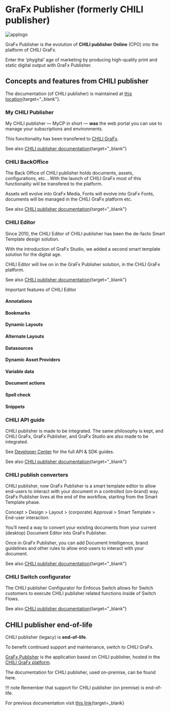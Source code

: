 # GraFx Publisher (formerly CHILI publisher)

![applogo](/assets/CHILI_publisher_RGB.svg)

GraFx Publisher is the evolution of **CHILI publisher Online** (CPO) into the platform of CHILI GraFx.

Enter the ‘phygital’ age of marketing by producing high-quality print and static digital output with GraFx Publisher.

## Concepts and features from CHILI publisher

The documentation (of CHILI publisher) is maintained at [this location](https://chilipublishdocs.atlassian.net/wiki/spaces/CPDOC/pages/1412838/CHILI+publisher+Online){target="_blank"}.

### My CHILI Publisher

My CHILI publisher — MyCP in short — **was** the web portal you can use to manage your subscriptions and environments.

This functionality has been transfered to [CHILI GraFx](/CHILI-GraFx/).

See also [CHILI publisher documentation](https://chilipublishdocs.atlassian.net/wiki/spaces/CPDOC/pages/1373405185/My+CHILI+publisher+a.k.a.+MyCP){target="_blank"}

### CHILI BackOffice

The Back Office of CHILI publisher holds documents, assets, configurations, etc... With the launch of CHILI GraFx most of this functionality will be transfered to the platform.

Assets will evolve into GraFx Media, Fonts will evolve into GraFx Fonts, documents will be managed in the CHILI GraFx platform etc.

See also [CHILI publisher documentation](https://chilipublishdocs.atlassian.net/wiki/spaces/CPDOC/pages/1413939/CHILI+BackOffice+Guide){target="_blank"}


### CHILI Editor

Since 2010, the CHILI Editor of CHILI publisher has been the de-facto Smart Template design solution.

With the introduction of GraFx Studio, we added a second smart template solution for the digital age.

CHILI Editor will live on in the GraFx Publisher solution, in the CHILI GraFx platform.

See also [CHILI publisher documentation](https://chilipublishdocs.atlassian.net/wiki/spaces/CPDOC/pages/1412225/CHILI+Editor+Guide){target="_blank"}


Important features of CHILI Editor

#### Annotations

#### Bookmarks

#### Dynamic Layouts

#### Alternate Layouts

#### Datasources

#### Dynamic Asset Providers

#### Variable data

#### Document actions

#### Spell check

#### Snippets

### CHILI API guide

CHILI publisher is made to be integrated. The same philosophy is kept, and CHILI GraFx, GraFx Publisher, and GraFx Studio are also made to be integrated.

See [Developer Center](/GraFx_devcenter/) for the full API & SDK guides.

See also [CHILI publisher documentation](https://chilipublishdocs.atlassian.net/wiki/spaces/CPDOC/pages/1412012/CHILI+API+Guide){target="_blank"}


### CHILI publish converters

CHILI publisher, now GraFx Publisher is a smart template editor to allow end-users to interact with your document in a controlled (on-brand) way. GraFx Publisher lives at the end of the workflow, starting from the Smart Template phase.

Concept > Design > Layout > (corporate) Approval > Smart Template > End-user interaction

You’ll need a way to convert your existing documents from your current (desktop) Document Editor into GraFx Publisher.

Once in GraFx Publisher, you can add Document Intelligence, brand guidelines and other rules to allow end-users to interact with your document.

See also [CHILI publisher documentation](https://chilipublishdocs.atlassian.net/wiki/spaces/CPDOC/pages/388694021/CHILI+publish+converters){target="_blank"}

### CHILI Switch configurator

The CHILI publisher Configurator for Enfocus Switch allows for Switch customers to execute CHILI publisher related functions inside of Switch Flows.

See also [CHILI publisher documentation](https://chilipublishdocs.atlassian.net/wiki/spaces/CPDOC/pages/1412380/CHILI+Switch+Configurator){target="_blank"}

## CHILI publisher end-of-life

CHILI publisher (legacy) is **end-of-life**.

To benefit continued support and maintenance, switch to CHILI GraFx.

[GraFx Publisher](/GraFx_publisher/intro/) is the application based on CHILI publisher, hosted in the [CHILI GraFx platform](/CHILI_GraFx/intro/).

The documentation for CHILI publisher, used on-premise, can be found here.

!!! note
	Remember that support for CHILI publisher (on premise) is end-of-life.

For previous documentation visit [this link](https://mydocumentation.chili-publish.com){target=_blank}